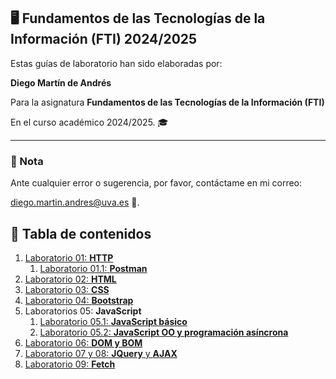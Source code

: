## 🖥️ Fundamentos de las Tecnologías de la Información (FTI) 2024/2025

Estas guías de laboratorio han sido elaboradas por:

 **Diego Martín de Andrés** 
 
 Para la asignatura **Fundamentos de las Tecnologías de la Información (FTI)** 
 
 En el curso académico 2024/2025. 🎓

---

### 📌 Nota

Ante cualquier error o sugerencia, por favor, contáctame en mi correo:

[diego.martin.andres@uva.es](mailto:diego.martin.andres@uva.es) 📧.


## 📝 Tabla de contenidos

1. [Laboratorio 01: **HTTP**](labo01/README.md)
   1. [Laboratorio 01.1: **Postman**](labo01.1//README.md)
2. [Laboratorio 02: **HTML**](labo02/README.md)
3. [Laboratorio 03: **CSS**](labo03/README.md)
4. [Laboratorio 04: **Bootstrap**](labo04/README.md)
5. Laboratorios 05: **JavaScript** 
   1. [Laboratorio 05.1: **JavaScript básico**](labo05.1/README.md)
   2. [Laboratorio 05.2: **JavaScript OO y programación asíncrona**](labo05.2/README.md)
6. [Laboratorio 06: **DOM y BOM**](labo06/README.md)
7. [Laboratorio 07 y 08: **JQuery** y **AJAX**](labo07/README.md)
9. [Laboratorio 09: **Fetch**](labo09/README.md)

  
